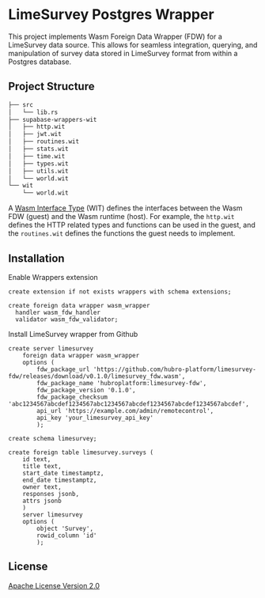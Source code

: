 # LimeSurvey Postgres Wrapper

This project implements Wasm Foreign Data Wrapper (FDW) for a LimeSurvey data source. This allows for seamless
integration, querying, and manipulation of survey data stored in LimeSurvey format from within a Postgres database.

## Project Structure

```bash
├── src
│   └── lib.rs
├── supabase-wrappers-wit
│   ├── http.wit
│   ├── jwt.wit
│   ├── routines.wit
│   ├── stats.wit
│   ├── time.wit
│   ├── types.wit
│   ├── utils.wit
│   └── world.wit
└── wit                  
    └── world.wit
```

A [Wasm Interface Type](https://github.com/bytecodealliance/wit-bindgen) (WIT) defines the interfaces between the Wasm
FDW (guest) and the Wasm runtime (host). For example, the `http.wit` defines the HTTP related types and functions can be
used in the guest, and the `routines.wit` defines the functions the guest needs to implement.

## Installation

Enable Wrappers extension

```postgresql
create extension if not exists wrappers with schema extensions;

create foreign data wrapper wasm_wrapper
  handler wasm_fdw_handler
  validator wasm_fdw_validator;
```

Install LimeSurvey wrapper from Github

```postgresql
create server limesurvey
    foreign data wrapper wasm_wrapper
    options (
        fdw_package_url 'https://github.com/hubro-platform/limesurvey-fdw/releases/download/v0.1.0/limesurvey_fdw.wasm',
        fdw_package_name 'hubroplatform:limesurvey-fdw',
        fdw_package_version '0.1.0',
        fdw_package_checksum 'abc1234567abcdef1234567abc1234567abcdef1234567abcdef1234567abcdef',
        api_url 'https://example.com/admin/remotecontrol',
        api_key 'your_limesurvey_api_key'
        );

create schema limesurvey;

create foreign table limesurvey.surveys (
    id text,
    title text,
    start_date timestamptz,
    end_date timestamptz,
    owner text,
    responses jsonb,
    attrs jsonb
    )
    server limesurvey
    options (
        object 'Survey',
        rowid_column 'id'
        );
```

## License

[Apache License Version 2.0](./LICENSE)
